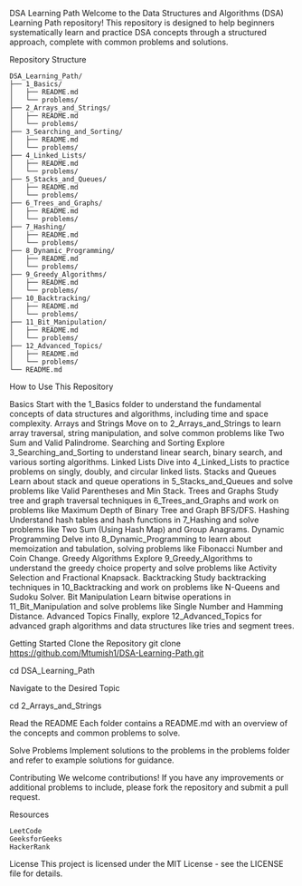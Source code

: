 DSA Learning Path Welcome to the Data Structures and Algorithms (DSA) Learning Path repository! This repository is designed to help beginners systematically learn and practice DSA concepts through a structured approach, complete with common problems and solutions.

Repository Structure

    DSA_Learning_Path/
    ├── 1_Basics/
    │   ├── README.md
    │   └── problems/
    ├── 2_Arrays_and_Strings/
    │   ├── README.md
    │   └── problems/
    ├── 3_Searching_and_Sorting/
    │   ├── README.md
    │   └── problems/
    ├── 4_Linked_Lists/
    │   ├── README.md
    │   └── problems/
    ├── 5_Stacks_and_Queues/
    │   ├── README.md
    │   └── problems/
    ├── 6_Trees_and_Graphs/
    │   ├── README.md
    │   └── problems/
    ├── 7_Hashing/
    │   ├── README.md
    │   └── problems/
    ├── 8_Dynamic_Programming/
    │   ├── README.md
    │   └── problems/
    ├── 9_Greedy_Algorithms/
    │   ├── README.md
    │   └── problems/
    ├── 10_Backtracking/
    │   ├── README.md
    │   └── problems/
    ├── 11_Bit_Manipulation/
    │   ├── README.md
    │   └── problems/
    ├── 12_Advanced_Topics/
    │   ├── README.md
    │   └── problems/
    └── README.md

How to Use This Repository

Basics Start with the 1_Basics folder to understand the fundamental concepts of data structures and algorithms, including time and space complexity.
Arrays and Strings Move on to 2_Arrays_and_Strings to learn array traversal, string manipulation, and solve common problems like Two Sum and Valid Palindrome.
Searching and Sorting Explore 3_Searching_and_Sorting to understand linear search, binary search, and various sorting algorithms.
Linked Lists Dive into 4_Linked_Lists to practice problems on singly, doubly, and circular linked lists.
Stacks and Queues Learn about stack and queue operations in 5_Stacks_and_Queues and solve problems like Valid Parentheses and Min Stack.
Trees and Graphs Study tree and graph traversal techniques in 6_Trees_and_Graphs and work on problems like Maximum Depth of Binary Tree and Graph BFS/DFS.
Hashing Understand hash tables and hash functions in 7_Hashing and solve problems like Two Sum (Using Hash Map) and Group Anagrams.
Dynamic Programming Delve into 8_Dynamic_Programming to learn about memoization and tabulation, solving problems like Fibonacci Number and Coin Change.
Greedy Algorithms Explore 9_Greedy_Algorithms to understand the greedy choice property and solve problems like Activity Selection and Fractional Knapsack.
Backtracking Study backtracking techniques in 10_Backtracking and work on problems like N-Queens and Sudoku Solver.
Bit Manipulation Learn bitwise operations in 11_Bit_Manipulation and solve problems like Single Number and Hamming Distance.
Advanced Topics Finally, explore 12_Advanced_Topics for advanced graph algorithms and data structures like tries and segment trees.

Getting Started Clone the Repository
git clone https://github.com/Mtumish1/DSA-Learning-Path.git

cd DSA_Learning_Path

Navigate to the Desired Topic

cd 2_Arrays_and_Strings

Read the README
Each folder contains a README.md with an overview of the concepts and common problems to solve.

Solve Problems
Implement solutions to the problems in the problems folder and refer to example solutions for guidance.

Contributing
We welcome contributions! If you have any improvements or additional problems to include, please fork the repository and submit a pull request.

Resources

    LeetCode
    GeeksforGeeks
    HackerRank

License This project is licensed under the MIT License - see the LICENSE file for details.
